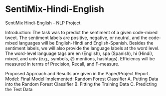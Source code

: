 # SentiMix-Hindi-English
SentiMix Hindi-English - NLP Project


Introduction:
The task was to predict the sentiment of a given code-mixed
tweet. The sentiment labels are positive, negative, or neutral,
and the code-mixed languages will be English-Hindi and
English-Spanish. Besides the sentiment labels, we will also
provide the language labels at the word level. The word-level
language tags are en (English), spa (Spanish), hi (Hindi),
mixed, and univ (e.g., symbols, @ mentions,
hashtags). Efficiency will be measured in terms of Precision,
Recall, and F-measure.

Proposed Approach and Results are given in the Paper/Project Report.
Model:
Final Model Implemented: Random Forest Classifier
A. Putting Data into the Random Forest Classifier
B. Fitting the Training Data
C. Predicting the Test Data
